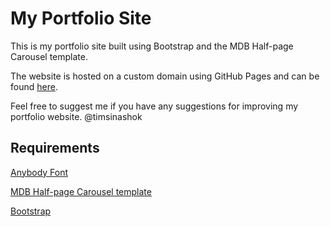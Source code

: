 # My Portfolio Site

This is my portfolio site built using Bootstrap and the MDB Half-page Carousel template.

The website is hosted on a custom domain using GitHub Pages and can be found [here](https://ashoktimsina.com.np/).

Feel free to suggest me if you have any suggestions for improving my portfolio website. 
@timsinashok 

## Requirements

[Anybody Font](https://fonts.google.com/specimen/Anybody)

[MDB Half-page Carousel template](https://mdbootstrap.com/freebies/carousel-half-cover/)

[Bootstrap](https://getbootstrap.com/docs/5.3/getting-started/introduction/)


